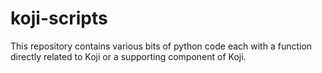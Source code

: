 # koji-scripts
This repository contains various bits of python code each with a function directly related to Koji or a supporting component of Koji.

